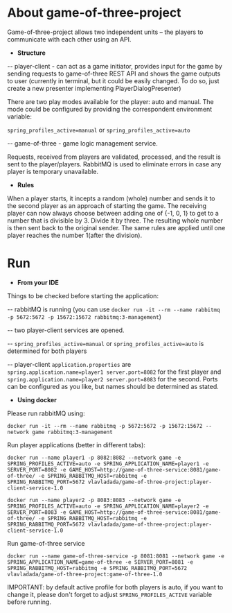 # About game-of-three-project

Game-of-three-project allows two independent units – the players to communicate with each other using an API.

* **Structure**

 -- player-client - can act as a game initiator, provides input for the game by sending requests to game-of-three REST API and shows the game outputs to user (currently in terminal, but it could be easily changed. To do so, just create a new presenter implementing PlayerDialogPresenter)

There are two play modes available for the player: auto and manual. 
The mode could be configured by providing the correspondent environment variable: 

`spring_profiles_active=manual` or `spring_profiles_active=auto`

-- game-of-three - game logic management service. 
  
Requests, received from players are validated, processed, and the result is sent to the player/players. RabbitMQ is used to eliminate errors in case any player is temporary unavailable.

* **Rules**
  
When a player starts, it incepts a random (whole) number and sends it to the second
  player as an approach of starting the game. The receiving player can now always choose
  between adding one of {-1, 0, 1} to get to a number that is divisible by 3. Divide it by three. The
  resulting whole number is then sent back to the original sender.
  The same rules are applied until one player reaches the number 1(after the division).

# Run

* **From your IDE**

Things to be checked before starting the application:

-- rabbitMQ is running (you can use `docker run -it --rm --name rabbitmq -p 5672:5672 -p 15672:15672 rabbitmq:3-management`)

-- two player-client services are opened. 

-- `spring_profiles_active=manual` or `spring_profiles_active=auto` is determined for both players 

-- player-client `application.properties` are `spring.application.name=player1
server.port=8082` for the first player and `spring.application.name=player2
server.port=8083` for the second.  Ports can be configured as you like, but names should be determined as stated.

* **Using docker**

Please run rabbitMQ using: 

`docker run -it --rm --name rabbitmq -p 5672:5672 -p 15672:15672 --network game rabbitmq:3-management`

Run player applications (better in different tabs):

`docker run --name player1 -p 8082:8082 --network game -e SPRING_PROFILES_ACTIVE=auto -e SPRING_APPLICATION_NAME=player1 -e SERVER_PORT=8082 -e GAME_HOST=http://game-of-three-service:8081/game-of-three/ -e SPRING_RABBITMQ_HOST=rabbitmq -e SPRING_RABBITMQ_PORT=5672 vlavladada/game-of-three-project:player-client-service-1.0`


`docker run --name player2 -p 8083:8083 --network game -e SPRING_PROFILES_ACTIVE=auto -e SPRING_APPLICATION_NAME=player2 -e SERVER_PORT=8083 -e GAME_HOST=http://game-of-three-service:8081/game-of-three/ -e SPRING_RABBITMQ_HOST=rabbitmq -e SPRING_RABBITMQ_PORT=5672 vlavladada/game-of-three-project:player-client-service-1.0`

Run game-of-three service

`docker run --name game-of-three-service -p 8081:8081 --network game -e SPRING_APPLICATION_NAME=game-of-three -e SERVER_PORT=8081 -e SPRING_RABBITMQ_HOST=rabbitmq -e SPRING_RABBITMQ_PORT=5672 vlavladada/game-of-three-project:game-of-three-1.0`


IMPORTANT: by default active profile for both players is auto, if you want to change it, please don't forget to adjust `SPRING_PROFILES_ACTIVE` variable before running.